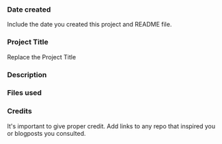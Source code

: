 ### Date created
Include the date you created this project and README file.

### Project Title
Replace the Project Title

### Description


### Files used


### Credits
It's important to give proper credit. Add links to any repo that inspired you or blogposts you consulted.
